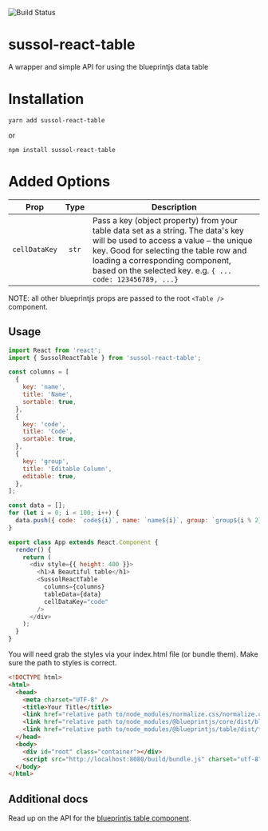![Build Status](http://54.206.8.184:8080/buildStatus/icon?job=sussol-react-table-test)

# sussol-react-table
A wrapper and simple API for using the blueprintjs data table

# Installation
`yarn add sussol-react-table`

or

`npm install sussol-react-table`

# Added Options

| Prop          | Type          | Description  |
| ------------- |:-------------:| ------------ |
| `cellDataKey` | `str`         | Pass a key (object property) from your table data set as a string. The data's key will be used to access a value &ndash; the unique key. Good for selecting the table row and loading a corresponding component, based on the selected key. e.g. `{ ... code: 123456789, ...}` |

NOTE: all other blueprintjs props are passed to the root `<Table />` component.

## Usage
```javascript
import React from 'react';
import { SussolReactTable } from 'sussol-react-table';

const columns = [
  {
    key: 'name',
    title: 'Name',
    sortable: true,
  },
  {
    key: 'code',
    title: 'Code',
    sortable: true,
  },
  {
    key: 'group',
    title: 'Editable Column',
    editable: true,
  },
];

const data = [];
for (let i = 0; i < 100; i++) {
  data.push({ code: `code${i}`, name: `name${i}`, group: `group${i % 2}` });
}

export class App extends React.Component {
  render() {
    return (
      <div style={{ height: 400 }}>
        <h1>A Beautiful table</h1>
        <SussolReactTable
          columns={columns}
          tableData={data}
          cellDataKey="code"
        />
      </div>
    );
  }
}
```
You will need grab the styles via your index.html file (or bundle them). Make sure the path to styles is correct.
```html
<!DOCTYPE html>
<html>
  <head>
    <meta charset="UTF-8" />
    <title>Your Title</title>
    <link href="relative path to/node_modules/normalize.css/normalize.css" rel="stylesheet" />
    <link href="relative path to/node_modules/@blueprintjs/core/dist/blueprint.css" rel="stylesheet" />
    <link href="relative path to/node_modules/@blueprintjs/table/dist/table.css" rel="stylesheet" />
  </head>
  <body>
    <div id="root" class="container"></div>
    <script src="http://localhost:8080/build/bundle.js" charset="utf-8"></script>
  </body>
</html>
```
## Additional docs
Read up on the API for the [blueprintjs table component](http://blueprintjs.com/docs/#components.table-js.api).
